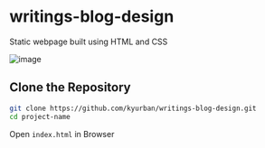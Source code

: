 # writings-blog-design

Static webpage built using HTML and CSS

![image](https://github.com/user-attachments/assets/be881219-cf76-48a2-98f0-69a6ce6e10a8)

## Clone the Repository

```sh
git clone https://github.com/kyurban/writings-blog-design.git
cd project-name
```
Open `index.html` in Browser

